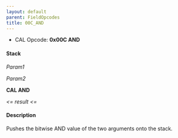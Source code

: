 ```yaml
---
layout: default
parent: FieldOpcodes
title: 00C_AND
---
```


-   CAL Opcode: **0x00C AND**

#### Stack

  
*Param1*

*Param2*

**CAL AND**

*&lt;= result &lt;=*

#### Description

Pushes the bitwise AND value of the two arguments onto the stack.
